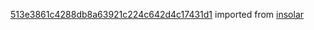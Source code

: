 [513e3861c4288db8a63921c224c642d4c17431d1](https://github.com/insolar/insolar/commit/513e3861c4288db8a63921c224c642d4c17431d1) imported from [insolar](https://github.com/insolar/insolar)
